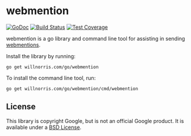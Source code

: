 # webmention

[![GoDoc](https://godoc.org/willnorris.com/go/webmention?status.svg)](https://godoc.org/willnorris.com/go/webmention)
[![Build Status](https://travis-ci.org/willnorris/webmention.svg?branch=master)](https://travis-ci.org/willnorris/webmention)
[![Test Coverage](https://codecov.io/gh/willnorris/webmention/branch/master/graph/badge.svg)](https://codecov.io/gh/willnorris/webmention)

webmention is a go library and command line tool for assisting in sending
[webmentions](http://indiewebcamp.com/Webmention).

Install the library by running:

    go get willnorris.com/go/webmention

To install the command line tool, run:

    go get willnorris.com/go/webmention/cmd/webmention

## License

This library is copyright Google, but is not an official Google product.  It is
available under a [BSD License][].

[BSD License]: LICENSE
